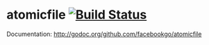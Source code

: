 atomicfile [![Build Status](https://secure.travis-ci.org/facebookgo/atomicfile.png)](http://travis-ci.org/facebookgo/atomicfile)
==========

Documentation: http://godoc.org/github.com/facebookgo/atomicfile
